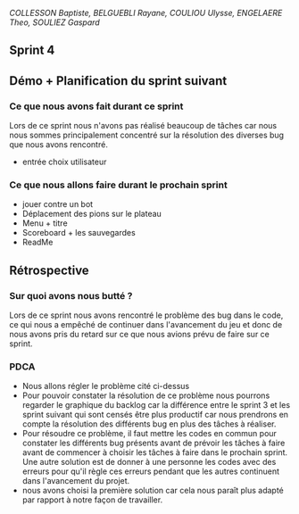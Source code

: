 
*COLLESSON Baptiste, BELGUEBLI Rayane, COULIOU Ulysse, ENGELAERE Theo, SOULIEZ Gaspard*

Sprint 4
---

## Démo + Planification du sprint suivant

### Ce que nous avons fait durant ce sprint

Lors de ce sprint nous n'avons pas réalisé beaucoup de tâches car nous nous sommes principalement concentré sur la résolution des diverses bug que nous avons rencontré.

- entrée choix utilisateur

### Ce que nous allons faire durant le prochain sprint

- jouer contre un bot
- Déplacement des pions sur le plateau
- Menu + titre
- Scoreboard + les sauvegardes
- ReadMe

## Rétrospective

### Sur quoi avons nous butté ?

Lors de ce sprint nous avons rencontré le problème des bug dans le code, ce qui nous a empêché de continuer dans l'avancement du jeu et donc de nous avons pris du retard sur ce que nous avions prévu de faire sur ce sprint.

### PDCA

- Nous allons régler le problème cité ci-dessus
- Pour pouvoir constater la résolution de ce problème nous pourrons regarder le graphique du backlog car la différence entre le sprint 3 et les sprint suivant qui sont censés être plus productif car nous prendrons en compte la résolution des différents bug en plus des tâches à réaliser.
- Pour résoudre ce problème, il faut mettre les codes en commun pour constater les différents bug présents avant de prévoir les tâches à faire avant de commencer à choisir les tâches à faire dans le prochain sprint. Une autre solution est de donner à une personne les codes avec des erreurs pour qu'il règle ces erreurs pendant que les autres continuent dans l'avancement du projet.
- nous avons choisi la première solution car cela nous paraît plus adapté par rapport à notre façon de travailler.    
 




